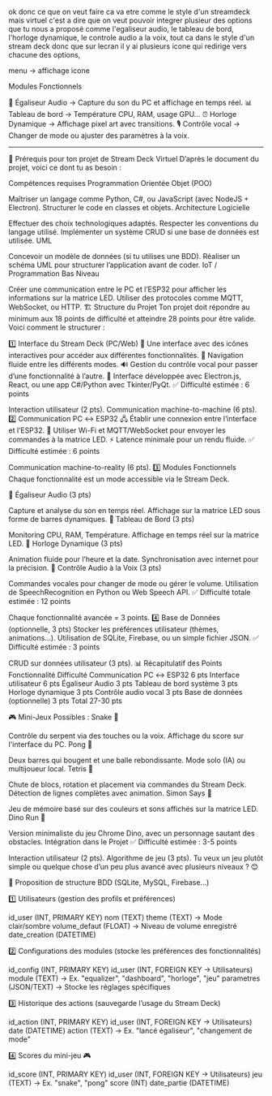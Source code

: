 ok donc ce que on veut faire ca va etre comme le style d'un streamdeck mais virtuel c'est a dire que on veut pouvoir integrer plusieur des options que tu nous a proposé comme l'egaliseur audio, le tableau de bord, l'horloge dynamique, le controle audio a la voix, tout ca dans le style d'un stream deck donc que sur lecran il y ai plusieurs icone qui redirige vers chacune des options, 


menu -> affichage icone

Modules Fonctionnels

🎵 Égaliseur Audio → Capture du son du PC et affichage en temps réel.
📊 Tableau de bord → Température CPU, RAM, usage GPU…
⏰ Horloge Dynamique → Affichage pixel art avec transitions.
🎙 Contrôle vocal → Changer de mode ou ajuster des paramètres à la voix.

-------------------------------------------

📌 Prérequis pour ton projet de Stream Deck Virtuel
D’après le document du projet, voici ce dont tu as besoin :

Compétences requises
Programmation Orientée Objet (POO)

Maîtriser un langage comme Python, C#, ou JavaScript (avec NodeJS + Electron).
Structurer le code en classes et objets.
Architecture Logicielle

Effectuer des choix technologiques adaptés.
Respecter les conventions du langage utilisé.
Implémenter un système CRUD si une base de données est utilisée.
UML

Concevoir un modèle de données (si tu utilises une BDD).
Réaliser un schéma UML pour structurer l’application avant de coder.
IoT / Programmation Bas Niveau

Créer une communication entre le PC et l’ESP32 pour afficher les informations sur la matrice LED.
Utiliser des protocoles comme MQTT, WebSocket, ou HTTP.
🏗 Structure du Projet
Ton projet doit répondre au minimum aux 18 points de difficulté et atteindre 28 points pour être valide. Voici comment le structurer :

1️⃣ Interface du Stream Deck (PC/Web)
📌 Une interface avec des icônes interactives pour accéder aux différentes fonctionnalités.
🔄 Navigation fluide entre les différents modes.
🔊 Gestion du contrôle vocal pour passer d’une fonctionnalité à l’autre.
🎨 Interface développée avec Electron.js, React, ou une app C#/Python avec Tkinter/PyQt.
✅ Difficulté estimée : 6 points

Interaction utilisateur (2 pts).
Communication machine-to-machine (6 pts).
2️⃣ Communication PC ↔ ESP32
🖧 Établir une connexion entre l’interface et l’ESP32.
📡 Utiliser Wi-Fi et MQTT/WebSocket pour envoyer les commandes à la matrice LED.
⚡ Latence minimale pour un rendu fluide.
✅ Difficulté estimée : 6 points

Communication machine-to-reality (6 pts).
3️⃣ Modules Fonctionnels
Chaque fonctionnalité est un mode accessible via le Stream Deck.

🔹 Égaliseur Audio (3 pts)

Capture et analyse du son en temps réel.
Affichage sur la matrice LED sous forme de barres dynamiques.
🔹 Tableau de Bord (3 pts)

Monitoring CPU, RAM, Température.
Affichage en temps réel sur la matrice LED.
🔹 Horloge Dynamique (3 pts)

Animation fluide pour l’heure et la date.
Synchronisation avec internet pour la précision.
🔹 Contrôle Audio à la Voix (3 pts)

Commandes vocales pour changer de mode ou gérer le volume.
Utilisation de SpeechRecognition en Python ou Web Speech API.
✅ Difficulté totale estimée : 12 points

Chaque fonctionnalité avancée = 3 points.
4️⃣ Base de Données (optionnelle, 3 pts)
Stocker les préférences utilisateur (thèmes, animations…).
Utilisation de SQLite, Firebase, ou un simple fichier JSON.
✅ Difficulté estimée : 3 points

CRUD sur données utilisateur (3 pts).
📊 Récapitulatif des Points
Fonctionnalité	Difficulté
Communication PC ↔ ESP32	6 pts
Interface utilisateur	6 pts
Égaliseur Audio	3 pts
Tableau de bord système	3 pts
Horloge dynamique	3 pts
Contrôle audio vocal	3 pts
Base de données (optionnelle)	3 pts
Total	27-30 pts

🎮 Mini-Jeux Possibles :
Snake 🐍

Contrôle du serpent via des touches ou la voix.
Affichage du score sur l'interface du PC.
Pong 🏓

Deux barres qui bougent et une balle rebondissante.
Mode solo (IA) ou multijoueur local.
Tetris 🧱

Chute de blocs, rotation et placement via commandes du Stream Deck.
Détection de lignes complètes avec animation.
Simon Says 🎼

Jeu de mémoire basé sur des couleurs et sons affichés sur la matrice LED.
Dino Run 🦖

Version minimaliste du jeu Chrome Dino, avec un personnage sautant des obstacles.
Intégration dans le Projet
✅ Difficulté estimée : 3-5 points

Interaction utilisateur (2 pts).
Algorithme de jeu (3 pts).
Tu veux un jeu plutôt simple ou quelque chose d’un peu plus avancé avec plusieurs niveaux ? 😊


📌 Proposition de structure BDD (SQLite, MySQL, Firebase...)

1️⃣ Utilisateurs (gestion des profils et préférences)

id_user (INT, PRIMARY KEY)
nom (TEXT)
theme (TEXT) → Mode clair/sombre
volume_defaut (FLOAT) → Niveau de volume enregistré
date_creation (DATETIME)

2️⃣ Configurations des modules (stocke les préférences des fonctionnalités)

id_config (INT, PRIMARY KEY)
id_user (INT, FOREIGN KEY → Utilisateurs)
module (TEXT) → Ex. "equalizer", "dashboard", "horloge", "jeu"
parametres (JSON/TEXT) → Stocke les réglages spécifiques

3️⃣ Historique des actions (sauvegarde l’usage du Stream Deck)

id_action (INT, PRIMARY KEY)
id_user (INT, FOREIGN KEY → Utilisateurs)
date (DATETIME)
action (TEXT) → Ex. "lancé égaliseur", "changement de mode"

4️⃣ Scores du mini-jeu 🎮

id_score (INT, PRIMARY KEY)
id_user (INT, FOREIGN KEY → Utilisateurs)
jeu (TEXT) → Ex. "snake", "pong"
score (INT)
date_partie (DATETIME)

